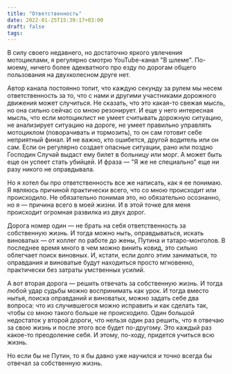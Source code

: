```yaml
---
title: "Ответственность"
date: 2022-01-25T15:39:17+03:00
draft: false
tags:
---
```


В силу своего недавнего, но достаточно яркого увлечения мотоциклами, я регулярно смотрю YouTube-канал "В шлеме".
По-моему, ничего более адекватного про езду по дорогам общего пользования на двухколесном друге нет.

<!--more-->

Автор канала постоянно топит, что каждую секунду за рулем мы несем ответственность за то, что с нами и другими
участниками дорожного движения может случиться. Не сказать, что это какая-то свежая мысль, но она сильно сейчас со мною
резонирует. И еще у него интересная мысль, что если мотоциклист не умеет считывать дорожную ситуацию, не анализирует
ситуацию на дороге, не умеет правильно управлять мотоциклом (поворачивать и тормозить), то он сам готовит себе
неприятный финал. И не важно, кто ошибется, другой водитель или он сам. Если он регулярно создает опасные ситуации, рано
или поздно Господин Случай выдаст ему билет в больницу или морг. А может быть еще он успеет стать убийцей. И фраза — "Я
же не специально" еще ни разу никого не оправдывала.

Но я хотел бы про ответственность все же написать, как я ее понимаю. Я являюсь причиной практически всего, что со мною
происходит или происходило. Не обязательно понимая это, но обязательно осознанно, но я — причина всего в моей жизни. И в
этой точке для меня происходит огромная развилка из двух дорог.

Дорога номер один — не брать на себя ответственность за собственную жизнь. И тогда можно ныть, оправдываться, искать
виноватых — от коллег по работе до жены, Путина и татаро-монголов. В последнее время много в чем можно винить ковид, это
сильно облегчает поиск виновных. И, кстати, если долго этим заниматься, то оправдания и виноватые будут находиться
просто мгновенно, практически без затраты умственных усилий.

А вот вторая дорога — решить отвечать за собственную жизнь. И тогда любой удар судьбы можно воспринимать как урок. И
тогда вместо нытья, поиска оправданий и виноватых, можно задать себе два вопроса: что из случившегося можно исправить и
как сделать так, чтобы со мною такого больше не происходило. Один большой недостаток у второй дороги, что нельзя один
раз решить, что я отвечаю за свою жизнь и после этого все будет по-другому. Это каждый раз какое-то преодоление себя. И
этому, по-ходу, придется учиться всю жизнь.

Но если бы не Путин, то я бы давно уже научился и точно всегда бы отвечал за собственную жизнь.

